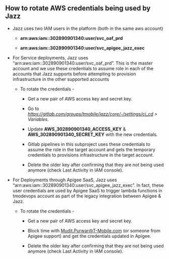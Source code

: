 ## How to rotate AWS credentials being used by Jazz


- Jazz uses two IAM users in the platform (both in the same aws account) 
    
    - **arn:aws:iam::302890901340:user/svc_oaf_prd**

    - **arn:aws:iam::302890901340:user/svc_apigee_jazz_exec**


- For Service deployments, Jazz uses “arn:aws:iam::302890901340:user/svc_oaf_prd”. This is the master account and we use these credentials to assume role in each of the accounts that Jazz supports before attempting to provision infrastructure in the other supported accounts
    
    - To rotate the credentials - 
        
        - Get a new pair of AWS access key and secret key.
        
        - Go to _https://gitlab.com/groups/tmobile/jazz/core/-/settings/ci_cd > Variables_.
        
        - Update **AWS_302890901340_ACCESS_KEY** & **AWS_302890901340_SECRET_KEY** with the new credentials.
        
        - Gitlab pipelines in this subproject uses these credentials to assume the role in the target account and gets the temporary credentials to provisions infrastructure in the target account.

        - Delete the older key after confirming that they are not being used anymore (check Last Activity in IAM console).

- For Deployments through Apigee SaaS, Jazz uses “arn:aws:iam::302890901340:user/svc_apigee_jazz_exec”. In fact, these user credentials are used by Apigee SaaS to trigger lambda functions in tmodevops account as part of the legacy integration between Apigee & Jazz.
    
    - To rotate the credentials -

        - Get a new pair of AWS access key and secret key.
    
        - Block time with Mudit.Purwar@T-Mobile.com (or someone from Apigee support) and get the credentials updated in Apigee.

        - Delete the older key after confirming that they are not being used anymore (check Last Activity in IAM console).

